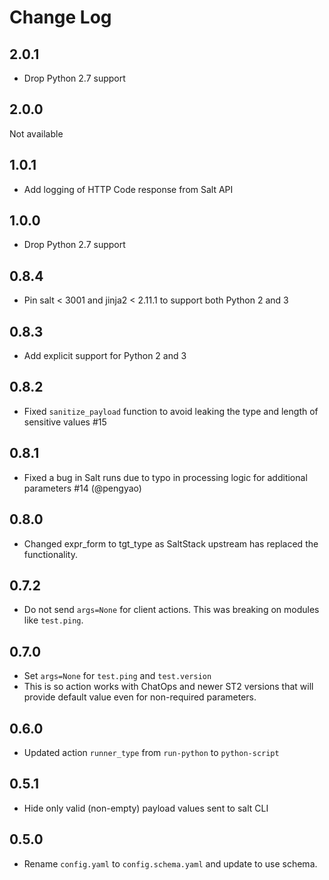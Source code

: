 # Change Log

## 2.0.1

* Drop Python 2.7 support

## 2.0.0

  Not available

## 1.0.1

* Add logging of HTTP Code response from Salt API

## 1.0.0

* Drop Python 2.7 support

## 0.8.4

- Pin salt < 3001 and jinja2 < 2.11.1 to support both Python 2 and 3

## 0.8.3

- Add explicit support for Python 2 and 3

## 0.8.2

- Fixed `sanitize_payload` function to avoid leaking the type and length of sensitive values #15

## 0.8.1

- Fixed a bug in Salt runs due to typo in processing logic for additional parameters #14 (@pengyao)

## 0.8.0

- Changed expr_form to tgt_type as SaltStack upstream has replaced the functionality.

## 0.7.2

- Do not send `args=None` for client actions. This was breaking on modules like `test.ping`.

## 0.7.0

- Set `args=None` for `test.ping` and `test.version`
- This is so action works with ChatOps and newer ST2 versions that will
  provide default value even for non-required parameters.

## 0.6.0

- Updated action `runner_type` from `run-python` to `python-script`

## 0.5.1

- Hide only valid (non-empty) payload values sent to salt CLI

## 0.5.0

- Rename `config.yaml` to `config.schema.yaml` and update to use schema.
